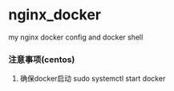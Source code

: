 # nginx_docker
my nginx docker config and docker shell

### 注意事项(centos)
1. 确保docker启动 sudo systemctl start docker
